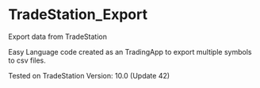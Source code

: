 # TradeStation_Export
Export data from TradeStation

Easy Language code created as an TradingApp to export multiple symbols to csv files.

Tested on
TradeStation Version:  10.0 (Update 42)

